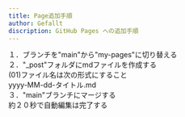 ```yaml
---
title: Page追加手順
author: Gefallt
discription: GitHub Pages への追加手順
---
```

１．ブランチを"main"から"my-pages"に切り替える<br>
２．"_post"フォルダにmdファイルを作成する<br>
  (01)ファイル名は次の形式にすること<br>
      yyyy-MM-dd-タイトル.md<br>
３．"main"ブランチにマージする<br>
  約２０秒で自動編集は完了する<br>
